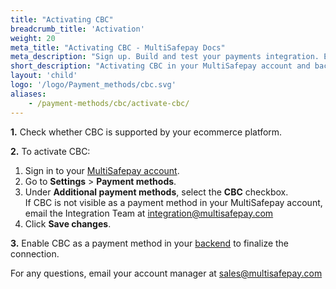 ```yaml
---
title: "Activating CBC"
breadcrumb_title: 'Activation'
weight: 20
meta_title: "Activating CBC - MultiSafepay Docs"
meta_description: "Sign up. Build and test your payments integration. Explore our products and services. Use our API Reference, SDKs, and wrappers. Get support."
short_description: "Activating CBC in your MultiSafepay account and backend"
layout: 'child'
logo: '/logo/Payment_methods/cbc.svg'
aliases: 
    - /payment-methods/cbc/activate-cbc/
---
```


**1.** Check whether CBC is supported by your ecommerce platform.

**2.** To activate CBC:

1. Sign in to your [MultiSafepay account](https://merchant.multisafepay.com).
2. Go to **Settings** > **Payment methods**.
3. Under **Additional payment methods**, select the **CBC** checkbox.  
If CBC is not visible as a payment method in your MultiSafepay account, email the Integration Team at <integration@multisafepay.com>
3. Click **Save changes**.  

**3.** Enable CBC as a payment method in your [backend](/getting-started/glossary/#backend) to finalize the connection.

For any questions, email your account manager at <sales@multisafepay.com>



